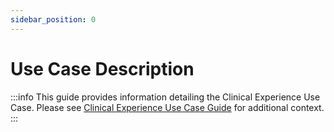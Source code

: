 ```yaml
---
sidebar_position: 0
---
```


# Use Case Description

:::info
This guide provides information detailing the Clinical Experience Use Case. Please see [Clinical Experience Use Case Guide](/getting-started/educator-pipeline/use-cases/clinical-experience) for additional context.
:::
